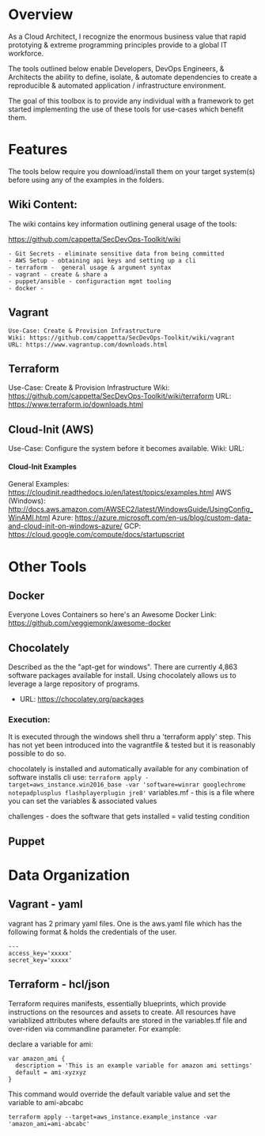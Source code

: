 # Overview

As a Cloud Architect, I recognize the enormous business value that rapid 
prototying & extreme programming principles provide to a global IT 
workforce. 

The tools outlined below enable Developers, DevOps Engineers, &
Architects the ability to define, isolate, & automate dependencies to 
create a reproducible & automated application / infrastructure 
environment.

The goal of this toolbox is to provide any individual with a framework
to get started implementing the use of these tools for use-cases which
benefit them.
 

# Features
The tools below require you download/install them on your target system(s)
before using any of the examples in the folders.  

## Wiki Content:
 The wiki contains key information outlining general usage of the tools:
 
 https://github.com/cappetta/SecDevOps-Toolkit/wiki
 
    - Git Secrets - eliminate sensitive data from being committed
    - AWS Setup - obtaining api keys and setting up a cli
    - terraform -  general usage & argument syntax
    - vagrant - create & share a
    - puppet/ansible - configuraction mgmt tooling
    - docker - 
    
## Vagrant 
    Use-Case: Create & Provision Infrastructure
    Wiki: https://github.com/cappetta/SecDevOps-Toolkit/wiki/vagrant
    URL: https://www.vagrantup.com/downloads.html

## Terraform
Use-Case: Create & Provision Infrastructure
Wiki: https://github.com/cappetta/SecDevOps-Toolkit/wiki/terraform
URL: https://www.terraform.io/downloads.html

## Cloud-Init (AWS)
Use-Case: Configure the system before it becomes available.
Wiki: 
URL: 

#### Cloud-Init Examples
General Examples: https://cloudinit.readthedocs.io/en/latest/topics/examples.html
AWS (Windows): http://docs.aws.amazon.com/AWSEC2/latest/WindowsGuide/UsingConfig_WinAMI.html 
Azure: https://azure.microsoft.com/en-us/blog/custom-data-and-cloud-init-on-windows-azure/
GCP: https://cloud.google.com/compute/docs/startupscript
    
# Other Tools
## Docker
Everyone Loves Containers so here's an Awesome Docker Link: 
https://github.com/veggiemonk/awesome-docker


## Chocolately  
Described as the the "apt-get for windows".  There are currently 4,863 
software packages available for install.  Using chocolately allows us to
leverage a large repository of programs.  

* URL: https://chocolatey.org/packages



### Execution:
It is executed through the windows shell thru a 'terraform apply' step. 
This has not yet been introduced into the vagrantfile & tested but it is
reasonably possible to do so.
 

chocolately is installed and automatically available for any combination of software installs
cli use: ```terraform apply -target=aws_instance.win2016_base -var 'software=winrar googlechrome notepadplusplus flashplayerplugin jre8'```
variables.mf - this is a file where you can set the variables & associated values


challenges - does the software that gets installed = valid testing condition

## Puppet


# Data Organization

## Vagrant - yaml

vagrant has 2 primary yaml files.  One is the aws.yaml file which has the following format & holds the credentials of the user.
```
---
access_key='xxxxx'
secret_key='xxxxx'
```

## Terraform - hcl/json 
Terraform requires manifests, essentially blueprints, which provide instructions on the resources and assets to create.  All resources have variablized attributes where defaults are stored in the variables.tf file and over-riden via commandline parameter.  For example:

declare a variable for ami:
```
var amazon_ami {
  description = 'This is an example variable for amazon ami settings'
  default = ami-xyzxyz
}
```

This command would override the default variable value and set the variable to ami-abcabc
```
terraform apply --target=aws_instance.example_instance -var 'amazon_ami=ami-abcabc'
```
